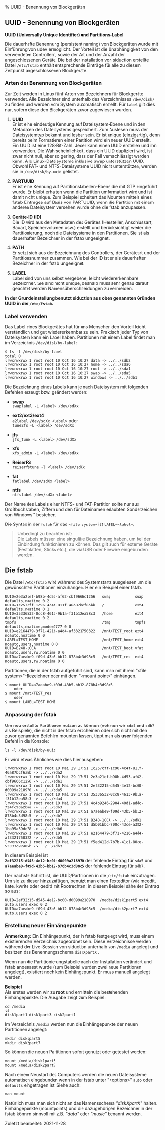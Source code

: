 % UUID - Benennung von Blockgeräten

## UUID - Benennung von Blockgeräten

**UUID (Universally Unique Identifier) und Partitions-Label**

Die dauerhafte Benennung (persistent naming) von Blockgeräten wurde mit Einführung von udev ermöglicht. Der Vorteil ist die Unabhängigkeit von den verwendeten Controllern, sowie der Art und der Anzahl der angeschlossenen Geräte. Die bei der Installation von siduction erstellte Datei `/etc/fstab` enthält entsprechende Einträge für alle zu diesem Zeitpunkt angeschlossenen Blockgeräte.

### Arten der Benennung von Blockgeräten

Zur Zeit werden in Linux fünf Arten von Bezeichnern für Blockgeräte verwendet. Alle Bezeichner sind unterhalb des Verzeichnisses `/dev/disk/` zu finden und werden vom System automatisch erstellt. Für `Label` gilt dies nur, sofern diese den Blockgeräten zuvor zugewiesen wurden.

1. **UUID**  
  Er ist eine eindeutige Kennung auf Dateisystem-Ebene und in den Metadaten des Dateisystems gespeichert. Zum Auslesen muss der Dateisystemtyp bekannt und lesbar sein. Er ist unique (einzigartig), denn bereits beim Formatieren einer Partition wird ein neuer UUID erstellt.  
  Ein UUID ist eine 128-Bit-Zahl. Jeder kann einen UUID erstellen und ihn verwenden. Die Wahrscheinlichkeit, dass ein UUID dupliziert wird, ist zwar nicht null, aber so gering, dass der Fall vernachlässigt werden kann. Alle Linux-Dateisysteme inklusive swap unterstützen UUID. Obwohl FAT- und NTFS-Dateisysteme UUID nicht unterstützen, werden sie in `/dev/disk/by-uuid` gelistet.

2. **PARTUUID**  
  Er ist eine Kennung auf Partitionstabellen-Ebene die mit GTP eingeführt wurde. Er bleibt erhalten wenn die Partition umformatiert wird und ist damit nicht unique. Zum Beispiel scheitert das Mounten mittels eines fstab Eintrages auf Basis von PARTUUID, wenn die Partition mit einem anderen Dateisystem versehen wurde ohne die fstab anzupassen.

3. **Geräte-ID (ID)**  
  Die ID wird aus den Metadaten des Gerätes (Hersteller, Anschlussart, Bauart, Speichervolumen usw.) erstellt und berücksichtigt weder die Partitionierung, noch die Dateisysteme in den Partitionen. Sie ist als dauerhafter Bezeichner in der fstab ungeeignet.

4. **PATH**  
  Er setzt sich aus der Bezeichnung des Controllers, der Geräteart und der Partitionsnummer zusammen. Wie bei der ID ist er als dauerhafter Bezeichner in der fstab ungeeignet.

5. **LABEL**  
  Label sind von uns selbst vergebene, leicht wiedererkennbare Bezeichner. Sie sind nicht unique, deshalb muss sehr genau darauf geachtet werden Namensüberschneidungen zu vermeiden. 

**In der Grundeinstellung benutzt siduction aus oben genannten Gründen UUID in der `/etc/fstab`.**

### Label verwenden

Das Label eines Blockgerätes hat für uns Menschen den Vorteil leicht verständlich und gut wiedererkennbar zu sein. 
Praktisch jeder Typ von Dateisystem kann ein Label haben. Partitionen mit einem Label findet man im Verzeichnis `/dev/disk/by-label`:

~~~
$ ls -l /dev/disk/by-label
total 0
lrwxrwxrwx 1 root root 10 Oct 16 10:27 data -> ../../sdb2
lrwxrwxrwx 1 root root 10 Oct 16 10:27 home -> ../../sda6
lrwxrwxrwx 1 root root 10 Oct 16 10:27 root -> ../../sda1
lrwxrwxrwx 1 root root 10 Oct 16 10:27 swap -> ../../sda5
lrwxrwxrwx 1 root root 10 Oct 16 10:27 windows -> ../../sdb1
~~~

Die Bezeichnung eines Labels kann je nach Dateisystem mit folgenden Befehlen erzeugt bzw. geändert werden:

+ **swap**  
  `swaplabel -L <label> /dev/sdXx`
  
+ **ext2/ext3/ext4**  
  `e2label /dev/sdXx <label>` oder  
  `tune2fs -L <label> /dev/sdXx`
  
+ **jfs**  
  `jfs_tune -L <label> /dev/sdXx`
  
+ **xfs**  
  `xfs_admin -L <label> /dev/sdXx`
  
+ **ReiserFS**  
  `reiserfstune -l <label> /dev/sdXx`
  
+ **fat**  
  `fatlabel /dev/sdXx <label>`
  
+ **ntfs**  
  `ntfslabel /dev/sdXx <label>`


Der Name des Labels einer NTFS- und FAT-Partition sollte nur aus Großbuchstaben, Ziffern und den für Dateinamen erlaubten Sonderzeichen von Windows™ bestehen.

Die Syntax in der `fstab` für das `<file system>` ist `LABEL=<label>`.

> Unbedingt zu beachten ist:  
> Die Labels müssen eine singuläre Bezeichnung haben, um bei der Einbindung funktionieren zu können. Das gilt auch für externe Geräte (Festplatten, Sticks etc.), die via USB oder Firewire eingebunden werden.

## Die fstab

Die Datei `/etc/fstab` wird während des Systemstarts ausgelesen um die gewünschten Partitionen einzuhängen. Hier ein Beispiel einer fstab.

~~~
UUID=2e3a21ef-b98b-4d53-af62-cbf9666c1256	swap           swap    defaults,noatime 0 2
UUID=1c257cff-1c96-4c4f-811f-46a87bcf6abb	/              ext4    defaults,noatime 0 1
UUID=35336532-0cc8-4613-9b1a-f31b12ea58c3	/home          ext4    defaults,noatime 0 2
tmpfs				                		/tmp           tmpfs   defaults,noatime,mode=1777 0 0
UUID=e2164479-3f71-4216-a4d4-af3321750322	/mnt/TEST_root ext4    noauto,noatime 0 0
LABEL=TEST_HOME			                	/mnt/TEST_home ext4    noauto,users,noatime 0 0
UUID=B248-1CCA			            		/mnt/TEST_boot vfat    noauto,users,rw,noatime 0 0
UUID=a7aeabe9-f09d-43b5-bb12-878b4c3d98c5	/mnt/TEST_res  ext4    noauto,users,rw,noatime 0 0
~~~

Partitionen, die in der fstab aufgeführt sind, kann man mit ihrem "\<file system\>"-Bezeichner oder mit dem "\<mount point\>" einhängen.

~~~
$ mount UUID=a7aeabe9-f09d-43b5-bb12-878b4c3d98c5
    oder
$ mount /mnt/TEST_res
    oder
$ mount LABEL=TEST_HOME
~~~

### Anpassung der fstab

Um neu erstellte Partitionen nutzen zu können (nehmen wir `sda5` und `sdb7` als Beispiele), die nicht in der fstab erscheinen oder sich nicht mit den zuvor genannten Befehlen mounten lassen, tippt man als **user** folgenden Befehl in die Konsole:

~~~
ls -l /dev/disk/by-uuid
~~~

Er wird etwas Ähnliches wie dies hier ausgeben:

~~~
lrwxrwxrwx 1 root root 10 Mai 29 17:51 1c257cff-1c96-4c4f-811f-46a87bcf6abb -> ../../sda2
lrwxrwxrwx 1 root root 10 Mai 29 17:51 2e3a21ef-b98b-4d53-af62-cbf9666c1256 -> ../../sda1
lrwxrwxrwx 1 root root 10 Mai 29 17:51 2ef32215-d545-4e12-bc00-d0099a218970 -> ../../sda5
lrwxrwxrwx 1 root root 10 Mai 29 17:51 35336532-0cc8-4613-9b1a-f31b12ea58c3 -> ../../sda4
lrwxrwxrwx 1 root root 10 Mai 29 17:51 4c4b9246-2904-40d1-addc-724fc90a2b6a -> ../../sdb3
lrwxrwxrwx 1 root root 10 Mai 29 17:51 a7aeabe9-f09d-43b5-bb12-878b4c3d98c5 -> ../../sdb7
lrwxrwxrwx 1 root root 10 Mai 29 17:51 B248-1CCA -> ../../sdb1
lrwxrwxrwx 1 root root 10 Mai 29 17:51 d5b01bbc-700c-43ce-a382-1ba95a59de78 -> ../../sdb6
lrwxrwxrwx 1 root root 10 Mai 29 17:51 e2164479-3f71-4216-a4d4-af3321750322 -> ../../sdb5
lrwxrwxrwx 1 root root 10 Mai 29 17:51 f5ed412d-7b7b-41c1-80ce-53337c82405b -> ../../sdb2
~~~

In diesem Beispiel ist  
**`2ef32215-d545-4e12-bc00-d0099a218970`**  der fehlende Eintrag für `sda5` und  
**`a7aeabe9-f09d-43b5-bb12-878b4c3d98c5`**  der fehlende Eintrag für `sdb7`.

Der nächste Schritt ist, die UUID/Partitionen in die `/etc/fstab` einzutragen. Um sie zu dieser hinzuzufügen, benutzt man einen Texteditor (wie mcedit, kate, kwrite oder gedit) mit Rootrechten; in diesem Beispiel sähe der Eintrag so aus:

~~~
UUID=2ef32215-d545-4e12-bc00-d0099a218970  /media/disk1part5 ext4 auto,users,exec 0 2
UUID=a7aeabe9-f09d-43b5-bb12-878b4c3d98c5  /media/disk2part7 ext4 auto,users,exec 0 2
~~~

### Erstellung neuer Einhängepunkte
  
**Anmerkung:**
Ein Einhängepunkt, der in fstab festgelegt wird, muss einem existierenden Verzeichnis zugeordnet sein. Diese Verzeichnisse werden während der Live-Session von siduction unterhalb von `/media`  angelegt und besitzen das Benennungsschema `diskXpartX` .

Wenn nun die Partitionierungstabelle nach der Installation verändert und fstab angepasst wurde (zum Beispiel wurden zwei neue Partitionen angelegt), existiert noch kein Einhängepunkt. Er muss manuell angelegt werden.

**Beispiel**  
Als erstes werden wir zu **root** und ermitteln die bestehenden Einhängepunkte.
Die Ausgabe zeigt zum Beispiel:

~~~
cd /media
ls
disk1part1 disk1part3 disk2part1
~~~

Im Verzeichnis `/media` werden nun die Einhängepunkte der neuen Partitionen angelegt:

~~~
mkdir disk1part5
mkdir disk2part7
~~~

So können die neuen Partitionen sofort genutzt oder getestet werden:

~~~
mount /media/disk1part5
mount /media/disk2part7
~~~

Nach einem Neustart des Computers werden die neuen Dateisysteme automatisch eingebunden wenn in der fstab unter "\<options\>" `auto` oder `defaults` eingetragen ist. Siehe auch:

~~~
man mount
~~~

Natürlich muss man sich nicht an das Namensschema *"diskXpartX"* halten. Einhängepunkte (mountpoints) und die dazugehörigen Bezeichner in der fstab können sinnvoll mit z.B. *"data"* oder *"music"* benannt werden.

<div id="rev">Zuletzt bearbeitet: 2021-11-28</div>
